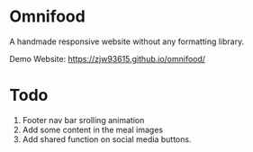 # Omnifood

A handmade responsive website without any formatting library.

Demo Website: https://zjw93615.github.io/omnifood/


# Todo

1. Footer nav bar srolling animation
2. Add some content in the meal images
3. Add shared function on social media buttons.
